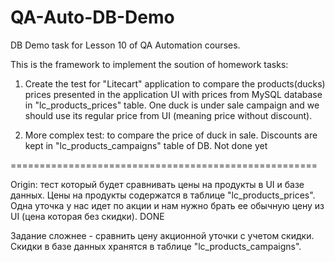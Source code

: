 # QA-Auto-DB-Demo
DB Demo task for Lesson 10 of QA Automation courses.

This is the framework to implement the soution of homework tasks:

1. Create the test for "Litecart" application to compare 
the products(ducks) prices presented in the application UI with prices from MySQL database in "lc_products_prices" table. 
One duck is under sale campaign and we should use its regular price from UI (meaning price without discount).

2. More complex test: to compare the price of duck in sale. Discounts are kept in "lc_products_campaigns" table of DB.
Not done yet

=====================================================

Origin: тест который будет сравнивать цены на продукты в UI и базе данных. 
Цены на продукты содержатся в таблице "lc_products_prices".
Одна уточка у нас идет по акции и нам нужно брать ее обычную цену из UI (цена которая без скидки).
DONE

Задание сложнее - сравнить цену акционной уточки с учетом скидки. Скидки в базе данных хранятся в таблице "lc_products_campaigns".

